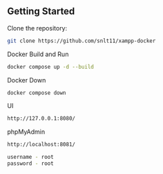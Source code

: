 ## Getting Started

Clone the repository:

```bash
git clone https://github.com/snlt11/xampp-docker
```

Docker Build and Run

```bash
docker compose up -d --build
```

Docker Down

```bash
docker compose down
```

UI

```bash
http://127.0.0.1:8080/
```

phpMyAdmin

```bash
http://localhost:8081/
```

```bash
username - root
password - root
```
